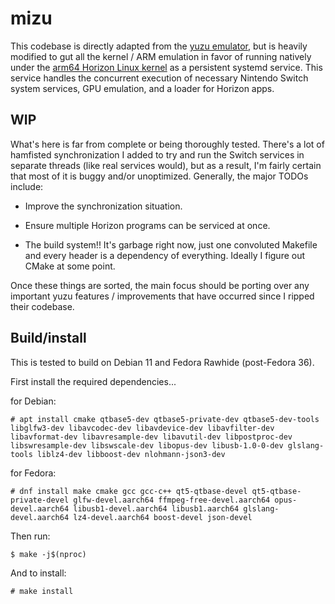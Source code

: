# mizu

This codebase is directly adapted from the [yuzu
emulator](https://github.com/yuzu-emu/yuzu), but is heavily modified to gut all
the kernel / ARM emulation in favor of running natively under the [arm64 Horizon
Linux kernel](https://github.com/kentjhall/horizon-linux) as a persistent
systemd service. This service handles the concurrent execution of necessary
Nintendo Switch system services, GPU emulation, and a loader for Horizon apps.

## WIP

What's here is far from complete or being thoroughly tested. There's a lot of
hamfisted synchronization I added to try and run the Switch services in separate
threads (like real services would), but as a result, I'm fairly certain that
most of it is buggy and/or unoptimized. Generally, the major TODOs include:

- Improve the synchronization situation.

- Ensure multiple Horizon programs can be serviced at once.

- The build system!! It's garbage right now, just one convoluted Makefile and
  every header is a dependency of everything. Ideally I figure out CMake at some
  point.

Once these things are sorted, the main focus should be porting over any
important yuzu features / improvements that have occurred since I ripped their
codebase.

## Build/install

This is tested to build on Debian 11 and Fedora Rawhide (post-Fedora 36).

First install the required dependencies...

for Debian:
```
# apt install cmake qtbase5-dev qtbase5-private-dev qtbase5-dev-tools libglfw3-dev libavcodec-dev libavdevice-dev libavfilter-dev libavformat-dev libavresample-dev libavutil-dev libpostproc-dev libswresample-dev libswscale-dev libopus-dev libusb-1.0-0-dev glslang-tools liblz4-dev libboost-dev nlohmann-json3-dev
```

for Fedora:
```
# dnf install make cmake gcc gcc-c++ qt5-qtbase-devel qt5-qtbase-private-devel glfw-devel.aarch64 ffmpeg-free-devel.aarch64 opus-devel.aarch64 libusb1-devel.aarch64 libusb1.aarch64 glslang-devel.aarch64 lz4-devel.aarch64 boost-devel json-devel
```

Then run:
```
$ make -j$(nproc)
```

And to install:
```
# make install
```
